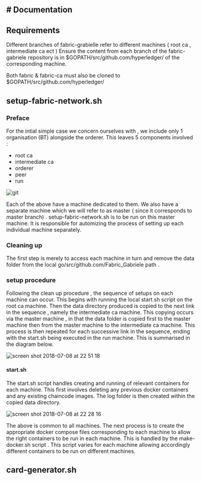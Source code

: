 ## # Documentation

## Requirements
Different branches of fabric-grabielle refer to different machines ( root ca ,  intermediate ca ect )  Ensure the content from each branch of the fabric-gabriele repository is in $GOPATH/src/github.com/hyperledger/ of the corresponding machine.




Both fabric & fabric-ca must also be cloned to $GOPATH/src/github.com/hyperledger/

## setup-fabric-network.sh

### Preface
For the intial simple case we concern ourselves with , we include only 1 organisation (BT) alongside the orderer. This leaves 5 components involved : 
* root ca 
* intermediate ca
* orderer
* peer
* run

![git](https://user-images.githubusercontent.com/40793810/42423385-3fb8cd68-82f1-11e8-84b5-5c111fea58e7.png)

Each of the above have a machine dedicated to them. We also have a separate machine which we will refer to as master ( since it corresponds to master branch) . setup-fabric-network.sh is to be run on this master machine. It is responsible for automizing the process of setting up each individual machine separately.

### Cleaning up
The first step is merely to access each machine in turn and remove the data folder from the local go/src/github.com/Fabric_Gabriele path . 

### setup procedure
Following the clean up procedure , the sequence of setups on each machine can occur. This begins with running the local start.sh script on the root ca machine. Then the data directory produced is copied to the next link in the sequence , namely the intermediate ca machine. This copying occurs via the master machine , in that the data folder is copied first to the master machine then from the master machine to the intermediate ca machine. This process is then repeated for each successive link in the sequence, ending with the start.sh being executed in the run machine. This is summarised in the diagram below.

![screen shot 2018-07-08 at 22 51 18](https://user-images.githubusercontent.com/40793810/42424268-8c796c74-8301-11e8-9bd9-2f4fee5345d6.png)


#### start.sh 
The start.sh script handles creating and running of relevant containers for each machine. This first involves deleting any previous docker containers and any existing chaincode images. The log folder is then created within the copied data directory.

![screen shot 2018-07-08 at 22 28 16](https://user-images.githubusercontent.com/40793810/42424366-01fdc188-8303-11e8-8e01-5f6336998dff.png)

The above is common to all machines. The next process is to create the appropriate docker compose files corresponding to each machine to allow the right containers to be run in each machine. This is handled by the make-docker.sh script . This script varies for each machine allowing accordingly different containers to be run on different machines.

## card-generator.sh
